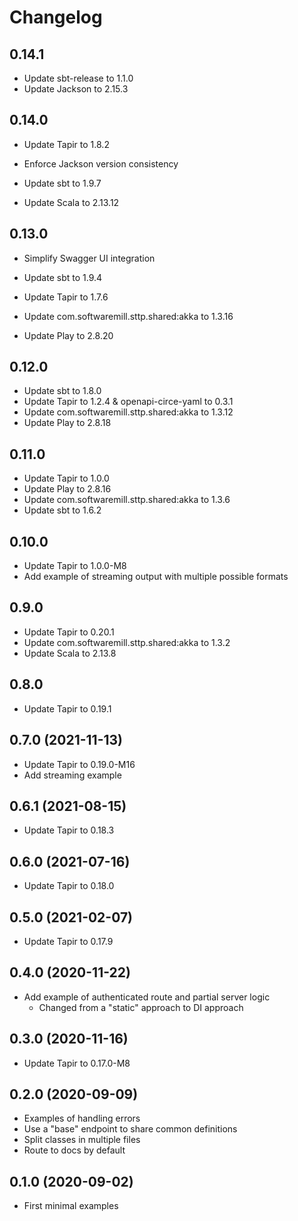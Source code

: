 # Changelog

## 0.14.1

- Update sbt-release to 1.1.0
- Update Jackson to 2.15.3

## 0.14.0

- Update Tapir to 1.8.2
- Enforce Jackson version consistency

- Update sbt to 1.9.7
- Update Scala to 2.13.12

## 0.13.0

- Simplify Swagger UI integration

- Update sbt to 1.9.4
- Update Tapir to 1.7.6
- Update com.softwaremill.sttp.shared:akka to 1.3.16
- Update Play to 2.8.20

## 0.12.0

- Update sbt to 1.8.0
- Update Tapir to 1.2.4 & openapi-circe-yaml to 0.3.1
- Update com.softwaremill.sttp.shared:akka to 1.3.12
- Update Play to 2.8.18

## 0.11.0

- Update Tapir to 1.0.0
- Update Play to 2.8.16
- Update com.softwaremill.sttp.shared:akka to 1.3.6
- Update sbt to 1.6.2

## 0.10.0

- Update Tapir to 1.0.0-M8
- Add example of streaming output with multiple possible formats

## 0.9.0

- Update Tapir to 0.20.1
- Update com.softwaremill.sttp.shared:akka to 1.3.2
- Update Scala to 2.13.8

## 0.8.0

- Update Tapir to 0.19.1

## 0.7.0 (2021-11-13)

- Update Tapir to 0.19.0-M16
- Add streaming example

## 0.6.1 (2021-08-15)

- Update Tapir to 0.18.3

## 0.6.0 (2021-07-16)

- Update Tapir to 0.18.0

## 0.5.0 (2021-02-07)

- Update Tapir to 0.17.9

## 0.4.0 (2020-11-22)

- Add example of authenticated route and partial server logic
  - Changed from a "static" approach to DI approach

## 0.3.0 (2020-11-16)

- Update Tapir to 0.17.0-M8

## 0.2.0 (2020-09-09)

- Examples of handling errors
- Use a "base" endpoint to share common definitions
- Split classes in multiple files
- Route to docs by default

## 0.1.0 (2020-09-02)

- First minimal examples
